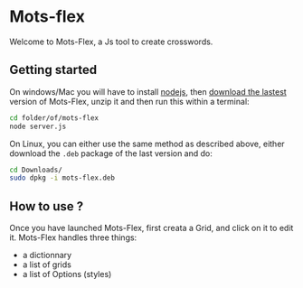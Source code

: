 # Mots-flex

Welcome to Mots-Flex, a Js tool to create crosswords.

## Getting started 

On windows/Mac you will have to install [nodejs](https://nodejs.org/en), then [download the lastest](https://github.com/Leo-Nicolle/mots-fleches/releases/latest) version of Mots-Flex, unzip it and then run this within a terminal: 
```bash
cd folder/of/mots-flex
node server.js
```

On Linux, you can either use the same method as described above, either download the `.deb` package of the last version and do:

```bash
cd Downloads/
sudo dpkg -i mots-flex.deb
```

## How to use ? 

Once you have launched Mots-Flex, first creata a Grid, and click on it to edit it.
Mots-Flex handles three things: 
 - a dictionnary
 - a list of grids
 - a list of Options (styles)

